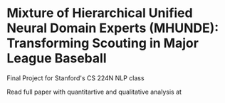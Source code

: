 # Mixture of Hierarchical Unified Neural Domain Experts (MHUNDE): Transforming Scouting in Major League Baseball
Final Project for Stanford's CS 224N NLP class

Read full paper with quantitartive and qualitative analysis at 
